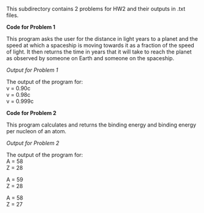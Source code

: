 This subdirectory contains 2 problems for HW2 and their outputs in .txt files.

**Code for Problem 1**

This program asks the user for the distance in light years to a planet and the
speed at which a spaceship is moving towards it as a fraction of the speed of
light. It then returns the time in years that it will take to reach the planet
as observed by someone on Earth and someone on the spaceship.

*Output for Problem 1*

The output of the program for:  
v = 0.90c  
v = 0.98c  
v = 0.999c  

**Code for Problem 2**

This program calculates and returns the binding energy and binding energy per nucleon of an atom.

*Output for Problem 2*

The output of the program for:  
A = 58  
Z = 28  

A = 59  
Z = 28  

A = 58  
Z = 27  

